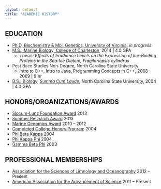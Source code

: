 ```yaml
---
layout: default
title: "ACADEMIC HISTORY"
---
```


## EDUCATION  

- [Ph.D, Biochemistry & Mol. Genetics, University of Virginia](https://bmg.med.virginia.edu/), *in progress*
- [M.S., Marine Biology, College of Charleston](http://marinebiology.cofc.edu/), 2014 | 4.0 GPA
    - *Thesis: Effects of Irradiance Levels on the Expression of Ice-Binding Proteins in the Sea-Ice Diatom, Fragilariopsis cylindrus*
- Post Bacc Studies Non-Degree, North Carolina State University
    - Intro to C++, Intro to Java, Programming Concepts in C++, 2008–2009 | 9 hr
- [B.S., Biology](https://bio.sciences.ncsu.edu/undergraduate/degree-programs/biological-sciences-bs/), [*Summa Cum Laude*](http://catalog.ncsu.edu/undergraduate/academicpoliciesandprocedures/status/academichonors/), North Carolina State University,  2004 | 4.0 GPA  

## HONORS/ORGANIZATIONS/AWARDS  

- [Slocum-Lunz Foundation Award](http://slocum-lunz.org/) 2013
- [Summer Research Award](http://marinebiology.cofc.edu/current-students/funding/index.php#a1) 2013
- [Marine Genomics Award](http://marinebiology.cofc.edu/current-students/marine-genomics/index.php) 2010 – 2012
- [Completed College Honors Program](https://honors.dasa.ncsu.edu/about/) 2004
- [Phi Beta Kappa](https://www.pbk.org/) 2004
- [Phi Kappa Phi](https://www.phikappaphi.org/) 2004
- [Gamma Beta Phi](https://www.gammabetaphi.org/) 2003

## PROFESSIONAL MEMBERSHIPS  

- [Association for the Sciences of Limnology and Oceanography](https://aslo.org/) 2012 – Present
- [American Association for the Advancement of Science](https://www.aaas.org/) 2011 – Present 